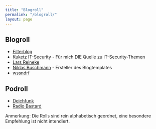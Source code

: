 ```yaml
---
title: "Blogroll"
permalink: "/blogroll/"
layout: page
---
```


## Blogroll

- [Filterblog](https://filterblog.de)
- [Kuketz IT-Security](https://www.kuketz-blog.de/) - Für mich DIE Quelle zu IT-Security-Themen
- [Lars Reineke](https://larsreineke.de/)
- [Niklas Buschmann](https://niklasbuschmann.github.io/) - Ersteller des Blogtemplates
- [wssndrf](https://wssndrf.me)

## Podroll
- [Deichfunk](https://deichfunk.substack.com/)
- [Radio Bastard](https://radiobastard.fm)


Anmerkung: Die Rolls sind rein alphabetisch geordnet, eine besondere Empfehlung ist nicht intendiert.
